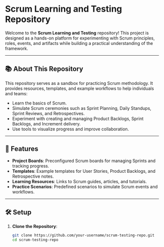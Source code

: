 # Scrum Learning and Testing Repository

Welcome to the **Scrum Learning and Testing** repository! This project is designed as a hands-on platform for experimenting with Scrum principles, roles, events, and artifacts while building a practical understanding of the framework.

---

## 📚 **About This Repository**

This repository serves as a sandbox for practicing Scrum methodology. It provides resources, templates, and example workflows to help individuals and teams:

- Learn the basics of Scrum.
- Simulate Scrum ceremonies such as Sprint Planning, Daily Standups, Sprint Reviews, and Retrospectives.
- Experiment with creating and managing Product Backlogs, Sprint Backlogs, and Increment delivery.
- Use tools to visualize progress and improve collaboration.

---

## 🚀 **Features**

- **Project Boards**: Preconfigured Scrum boards for managing Sprints and tracking progress.
- **Templates**: Example templates for User Stories, Product Backlogs, and Retrospective notes.
- **Learning Resources**: Links to Scrum guides, articles, and tutorials.
- **Practice Scenarios**: Predefined scenarios to simulate Scrum events and workflows.

---

## 🛠️ **Setup**

1. **Clone the Repository**:
   ```bash
   git clone https://github.com/your-username/scrum-testing-repo.git
   cd scrum-testing-repo
